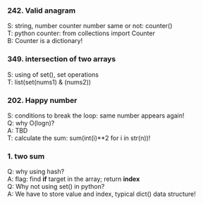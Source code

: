### 242. Valid anagram
S: string, number counter number same or not: counter()  
T: python counter: from collections import Counter  
B:  Counter is a dictionary!

### 349. intersection of two arrays
S: using of set(), set operations  
T: list(set(nums1) & (nums2))

### 202. Happy number
S: conditions to break the loop: same number appears again!  
Q: why O(logn)?  
A: TBD  
T: calculate the sum: sum(int(i)**2 for i in str(n))!  

### 1. two sum
Q: why using hash?  
A: flag: find **if** target in the array; return **index**  
Q: Why not using set() in python?  
A: We have to store value and index, typical dict() data structure!  